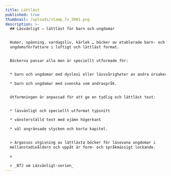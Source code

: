 ```yaml
---
title: Lättläst
published: true
thumbnail: /uploads/stamp_lv_3001.png
description: >-
  ## Läsvänligt – lättläst för barn och ungdomar


  Humor, spänning, vardagsliv, kärlek … böcker av etablerade barn- och
  ungdomsförfattare i luftigt och lättläst format.


  Böckerna passar alla men är speciellt utformade för:


  * barn och ungdomar med dyslexi eller lässvårigheter av andra orsaker

  * barn och ungdomar med svenska som andraspråk.


  Utformningen är anpassad för att ge en tydlig och lättläst text:


  * läsvänligt och speciellt utformat typsnitt

  * vänsterställd text med ojämn högerkant

  * väl avgränsade stycken och korta kapitel.


  > Argassos utgivning av lättlästa böcker för läsovana ungdomar i
  mellanstadieåldern och uppåt är form- och språkmässigt lockande. 

  >

  > _BTJ om Läsvänligt-serien_
---
```


